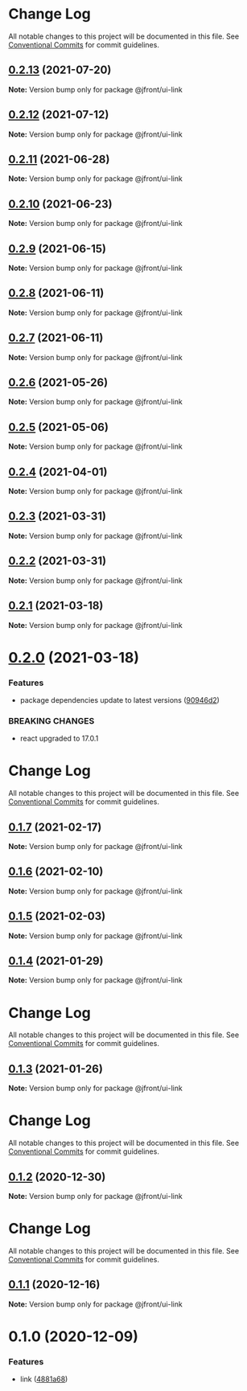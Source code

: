 # Change Log

All notable changes to this project will be documented in this file.
See [Conventional Commits](https://conventionalcommits.org) for commit guidelines.

## [0.2.13](https://github.com/Jepria/jfront-ui/compare/@jfront/ui-link@0.2.12...@jfront/ui-link@0.2.13) (2021-07-20)

**Note:** Version bump only for package @jfront/ui-link





## [0.2.12](https://github.com/Jepria/jfront-ui/compare/@jfront/ui-link@0.2.11...@jfront/ui-link@0.2.12) (2021-07-12)

**Note:** Version bump only for package @jfront/ui-link





## [0.2.11](https://github.com/Jepria/jfront-ui/compare/@jfront/ui-link@0.2.10...@jfront/ui-link@0.2.11) (2021-06-28)

**Note:** Version bump only for package @jfront/ui-link





## [0.2.10](https://github.com/Jepria/jfront-ui/compare/@jfront/ui-link@0.2.9...@jfront/ui-link@0.2.10) (2021-06-23)

**Note:** Version bump only for package @jfront/ui-link





## [0.2.9](https://github.com/Jepria/jfront-ui/compare/@jfront/ui-link@0.2.8...@jfront/ui-link@0.2.9) (2021-06-15)

**Note:** Version bump only for package @jfront/ui-link





## [0.2.8](https://github.com/Jepria/jfront-ui/compare/@jfront/ui-link@0.2.7...@jfront/ui-link@0.2.8) (2021-06-11)

**Note:** Version bump only for package @jfront/ui-link





## [0.2.7](https://github.com/Jepria/jfront-ui/compare/@jfront/ui-link@0.2.6...@jfront/ui-link@0.2.7) (2021-06-11)

**Note:** Version bump only for package @jfront/ui-link





## [0.2.6](https://github.com/Jepria/jfront-ui/compare/@jfront/ui-link@0.2.5...@jfront/ui-link@0.2.6) (2021-05-26)

**Note:** Version bump only for package @jfront/ui-link





## [0.2.5](https://github.com/Jepria/jfront-ui/compare/@jfront/ui-link@0.2.4...@jfront/ui-link@0.2.5) (2021-05-06)

**Note:** Version bump only for package @jfront/ui-link





## [0.2.4](https://github.com/Jepria/jfront-ui/compare/@jfront/ui-link@0.2.3...@jfront/ui-link@0.2.4) (2021-04-01)

**Note:** Version bump only for package @jfront/ui-link





## [0.2.3](https://github.com/Jepria/jfront-ui/compare/@jfront/ui-link@0.2.2...@jfront/ui-link@0.2.3) (2021-03-31)

**Note:** Version bump only for package @jfront/ui-link





## [0.2.2](https://github.com/Jepria/jfront-ui/compare/@jfront/ui-link@0.2.1...@jfront/ui-link@0.2.2) (2021-03-31)

**Note:** Version bump only for package @jfront/ui-link





## [0.2.1](https://github.com/Jepria/jfront-ui/compare/@jfront/ui-link@0.2.0...@jfront/ui-link@0.2.1) (2021-03-18)

**Note:** Version bump only for package @jfront/ui-link





# [0.2.0](https://github.com/Jepria/jfront-ui/compare/@jfront/ui-link@0.1.7...@jfront/ui-link@0.2.0) (2021-03-18)


### Features

* package dependencies update to latest versions ([90946d2](https://github.com/Jepria/jfront-ui/commit/90946d25fcb08fc77e4b143567963682f8ff3d2b))


### BREAKING CHANGES

* react upgraded to 17.0.1





# Change Log

All notable changes to this project will be documented in this file. See
[Conventional Commits](https://conventionalcommits.org) for commit guidelines.

## [0.1.7](https://github.com/Jepria/jfront-ui/compare/@jfront/ui-link@0.1.6...@jfront/ui-link@0.1.7) (2021-02-17)

**Note:** Version bump only for package @jfront/ui-link

## [0.1.6](https://github.com/Jepria/jfront-ui/compare/@jfront/ui-link@0.1.5...@jfront/ui-link@0.1.6) (2021-02-10)

**Note:** Version bump only for package @jfront/ui-link

## [0.1.5](https://github.com/Jepria/jfront-ui/compare/@jfront/ui-link@0.1.4...@jfront/ui-link@0.1.5) (2021-02-03)

**Note:** Version bump only for package @jfront/ui-link

## [0.1.4](https://github.com/Jepria/jfront-ui/compare/@jfront/ui-link@0.1.3...@jfront/ui-link@0.1.4) (2021-01-29)

**Note:** Version bump only for package @jfront/ui-link

# Change Log

All notable changes to this project will be documented in this file. See
[Conventional Commits](https://conventionalcommits.org) for commit guidelines.

## [0.1.3](https://github.com/Jepria/jfront-ui/compare/@jfront/ui-link@0.1.2...@jfront/ui-link@0.1.3) (2021-01-26)

**Note:** Version bump only for package @jfront/ui-link

# Change Log

All notable changes to this project will be documented in this file. See
[Conventional Commits](https://conventionalcommits.org) for commit guidelines.

## [0.1.2](https://github.com/Jepria/jfront-ui/compare/@jfront/ui-link@0.1.1...@jfront/ui-link@0.1.2) (2020-12-30)

**Note:** Version bump only for package @jfront/ui-link

# Change Log

All notable changes to this project will be documented in this file. See
[Conventional Commits](https://conventionalcommits.org) for commit guidelines.

## [0.1.1](https://github.com/Jepria/jfront-ui/compare/@jfront/ui-link@0.1.0...@jfront/ui-link@0.1.1) (2020-12-16)

**Note:** Version bump only for package @jfront/ui-link

# 0.1.0 (2020-12-09)

### Features

- link
  ([4881a68](https://github.com/Jepria/jfront-ui/commit/4881a68b1093b94945994c64a96bacd966326cc0))
